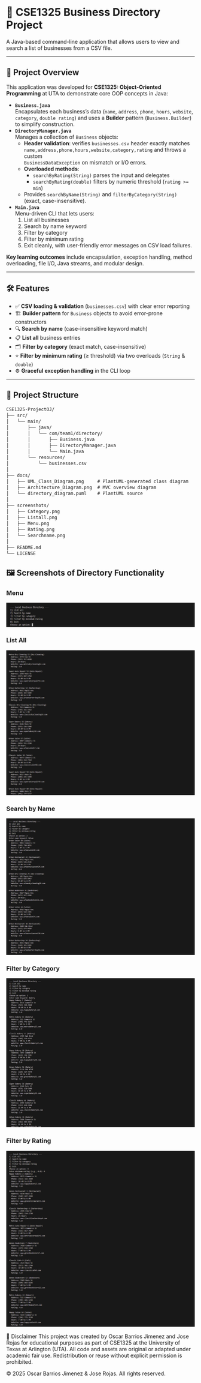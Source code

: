 # 📂 CSE1325 Business Directory Project

A Java-based command-line application that allows users to view and search a list of businesses from a CSV file.

---

## 📝 Project Overview

This application was developed for **CSE1325: Object-Oriented Programming** at UTA to demonstrate core OOP concepts in Java:

- **`Business.java`**  
  Encapsulates each business’s data (`name`, `address`, `phone`, `hours`, `website`, `category`, `double rating`) and uses a **Builder** pattern (`Business.Builder`) to simplify construction.
- **`DirectoryManager.java`**  
  Manages a collection of `Business` objects:  
  - **Header validation**: verifies `businesses.csv` header exactly matches  
    `name,address,phone,hours,website,category,rating` and throws a custom  
    `BusinessDataException` on mismatch or I/O errors.  
  - **Overloaded methods**:  
    - `searchByRating(String)` parses the input and delegates  
    - `searchByRating(double)` filters by numeric threshold (`rating >= min`)  
  - Provides `searchByName(String)` and `filterByCategory(String)` (exact, case-insensitive).
- **`Main.java`**  
  Menu-driven CLI that lets users:  
  1. List all businesses  
  2. Search by name keyword  
  3. Filter by category  
  4. Filter by minimum rating  
  0. Exit cleanly, with user-friendly error messages on CSV load failures.

**Key learning outcomes** include encapsulation, exception handling, method overloading, file I/O, Java streams, and modular design.

---

## 🛠️ Features

- ✅ **CSV loading & validation** (`businesses.csv`) with clear error reporting  
- 🏗️ **Builder pattern** for `Business` objects to avoid error-prone constructors  
- 🔍 **Search by name** (case-insensitive keyword match)  
- 📋 **List all** business entries  
- 🗂️ **Filter by category** (exact match, case-insensitive)  
- ⭐ **Filter by minimum rating** (≥ threshold) via two overloads (`String` & `double`)  
- ⚙️ **Graceful exception handling** in the CLI loop  

---

## 🧰 Project Structure

```plaintext
CSE1325-ProjectOJ/
├── src/
│   └── main/
│       ├── java/
│       │   └── com/team1/directory/
│       │       ├── Business.java
│       │       ├── DirectoryManager.java
│       │       └── Main.java
│       └── resources/
│           └── businesses.csv
│
├── docs/
│   ├── UML_Class_Diagram.png     # PlantUML-generated class diagram
│   ├── Architecture_Diagram.png  # MVC overview diagram
│   └── directory_diagram.puml    # PlantUML source
│
├── screenshots/
│   ├── Category.png
│   ├── Listall.png
│   ├── Menu.png
│   ├── Rating.png
│   └── Searchname.png
│
├── README.md
└── LICENSE
```

## 🖼️ Screenshots of Directory Functionality

### Menu
![Menu](screenshots/Menu.PNG)

### List All
![List All](screenshots/Listall.PNG)

### Search by Name
![Search by Name](screenshots/Searchname.PNG)

### Filter by Category
![Filter by Category](screenshots/Category.PNG)

### Filter by Rating
![Filter by Rating](screenshots/Rating.PNG)

📄 Disclaimer
This project was created by Oscar Barrios Jimenez and Jose Rojas for educational purposes as part of CSE1325 at the University of Texas at Arlington (UTA).
All code and assets are original or adapted under academic fair use. Redistribution or reuse without explicit permission is prohibited.

© 2025 Oscar Barrios Jimenez & Jose Rojas. All rights reserved.
